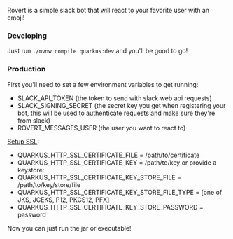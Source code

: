 Rovert is a simple slack bot that will react to your favorite user with an emoji!

### Developing
Just run `./mvnw compile quarkus:dev` and you'll be good to go!

### Production
First you'll need to set a few environment variables to get running:
 * SLACK_API_TOKEN (the token to send with slack web api requests)
 * SLACK_SIGNING_SECRET (the secret key you get when registering your bot, this will be used to authenticate requests and make sure they're from slack)
 * ROVERT_MESSAGES_USER (the user you want to react to)

[Setup SSL](https://quarkus.io/guides/http-reference#supporting-secure-connections-with-ssl):
 * QUARKUS_HTTP_SSL_CERTIFICATE_FILE = /path/to/certificate
 * QUARKUS_HTTP_SSL_CERTIFICATE_KEY = /path/to/key
 or provide a keystore:
 * QUARKUS_HTTP_SSL_CERTIFICATE_KEY_STORE_FILE = /path/to/key/store/file
 * QUARKUS_HTTP_SSL_CERTIFICATE_KEY_STORE_FILE_TYPE = [one of JKS, JCEKS, P12, PKCS12, PFX]
 * QUARKUS_HTTP_SSL_CERTIFICATE_KEY_STORE_PASSWORD = password

Now you can just run the jar or executable!
